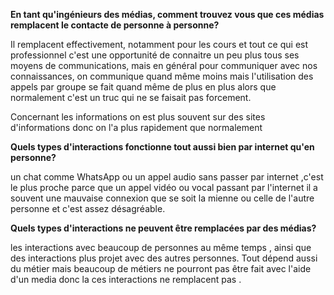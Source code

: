 **En tant qu'ingénieurs des médias, comment trouvez vous que ces médias remplacent le contacte de personne à personne?** 

Il remplacent effectivement, notamment pour les cours et tout ce qui est professionnel c'est une opportunité de connaitre un peu plus tous ses moyens de communications, mais en général pour communiquer avec nos connaissances, on communique quand même moins mais l'utilisation des appels par groupe se fait quand même de plus en plus alors que normalement c'est un truc qui ne se faisait pas forcement.

Concernant les informations on est plus souvent sur des sites d'informations donc on l'a plus rapidement que normalement 

**Quels types d'interactions fonctionne tout aussi bien par internet qu'en personne?** 

un chat comme WhatsApp ou un appel audio sans passer par internet ,c'est le plus proche parce que un appel vidéo ou vocal passant par l'internet il a souvent une mauvaise connexion que se soit la mienne ou celle de l'autre personne et c'est assez désagréable.

**Quels types d'interactions ne peuvent être remplacées par des médias?**

les interactions avec beaucoup de personnes au même temps , ainsi que des interactions plus projet avec des autres personnes. 
Tout dépend aussi du métier mais beaucoup de métiers ne pourront pas être fait avec l'aide d'un media donc la ces interactions ne remplacent pas .





